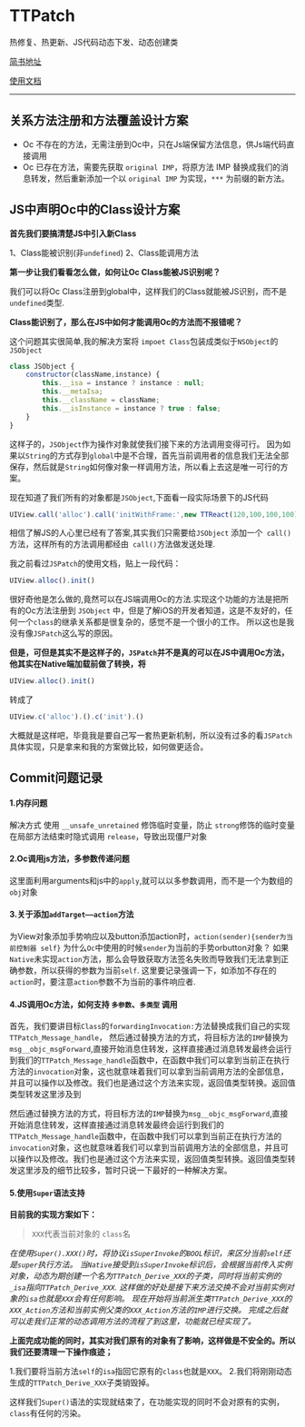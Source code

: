 # TTPatch
热修复、热更新、JS代码动态下发、动态创建类


[简书地址](https://www.jianshu.com/p/1daf20977c4a)

[使用文档](https://github.com/yangyangFeng/TTPatch/blob/master/%E4%BD%BF%E7%94%A8%E6%96%87%E6%A1%A3.md)

---

## 关系方法注册和方法覆盖设计方案
* Oc 不存在的方法，无需注册到Oc中，只在Js端保留方法信息，供Js端代码直接调用
* Oc 已存在方法，需要先获取 `original IMP`，将原方法 IMP 替换成我们的消息转发，然后重新添加一个以 `original IMP` 为实现，`***` 为前缀的新方法。

## JS中声明Oc中的Class设计方案
**首先我们要搞清楚JS中引入新Class**

1、Class能被识别(非`undefined`)
2、Class能调用方法

**第一步让我们看看怎么做，如何让Oc Class能被JS识别呢？**

我们可以将Oc Class注册到global中，这样我们的Class就能被JS识别，而不是`undefined`类型.

**Class能识别了，那么在JS中如何才能调用Oc的方法而不报错呢？**

这个问题其实很简单,我的解决方案将 `impoet Class`包装成类似于`NSObject`的`JSObject`
```js
class JSObject {
    constructor(className,instance) {
        this.__isa = instance ? instance : null;
        this.__metaIsa;
        this.__className = className;
        this.__isInstance = instance ? true : false;
    }
}
```
这样子的，`JSObject`作为操作对象就使我们接下来的方法调用变得可行。
因为如果以`String`的方式存到`global`中是不合理，首先当前调用者的信息我们无法全部保存，然后就是`String`如何像对象一样调用方法，所以看上去这是唯一可行的方案。

现在知道了我们所有的对象都是`JSObject`,下面看一段实际场景下的JS代码
``` js
UIView.call('alloc').call('initWithFrame:',new TTReact(120,100,100,100))
```
相信了解JS的人心里已经有了答案,其实我们只需要给`JSObject` 添加一个` call()`方法，这样所有的方法调用都经由` call()`方法做发送处理.

我之前看过`JSPatch`的使用文档，贴上一段代码：
``` js
UIView.alloc().init()
```
很好奇他是怎么做的,竟然可以在JS端调用Oc的方法.实现这个功能的方法是把所有的Oc方法注册到 `JSObject` 中，但是了解iOS的开发者知道，这是不友好的，任何一个`class`的继承关系都是很复杂的，感觉不是一个很小的工作。
所以这也是我没有像`JSPatch`这么写的原因。

**但是，可但是其实不是这样子的，`JSPatch`并不是真的可以在JS中调用Oc方法，他其实在Native端加载前做了转换，将**
```js
UIView.alloc().init()
```
转成了
```js
UIView.c('alloc').().c('init').()
```
大概就是这样吧，毕竟我是要自己写一套热更新机制，所以没有过多的看`JSPatch`具体实现，只是拿来和我的方案做比较，如何做更适合。



## Commit问题记录
#### 1.内存问题

解决方式 使用 `__unsafe_unretained` 修饰临时变量，防止 `strong`修饰的临时变量在局部方法结束时隐式调用 `release`，导致出现僵尸对象

#### 2.Oc调用js方法，多参数传递问题

这里面利用arguments和js中的```apply```,就可以以多参数调用，而不是一个为数组的```obj```对象

#### 3.关于添加`addTarget——action`方法

为View对象添加手势响应以及button添加action时，`action(sender){sender为当前控制器 self}` 为什么`Oc`中使用的时候`sender`为当前的手势orbutton对象？
如果```Native```未实现```action```方法，那么会导致获取方法签名失败而导致我们无法拿到正确参数，所以获得的参数为当前```self```.
这里要记录强调一下，如添加不存在的```action```时，要注意```action```参数不为当前的事件响应者.

#### 4.JS调用Oc方法，如何支持 `多参数`、`多类型` 调用

首先，我们要讲目标`Class`的`forwardingInvocation:`方法替换成我们自己的实现`TTPatch_Message_handle`，
然后通过替换方法的方式，将目标方法的`IMP`替换为`msg__objc_msgForward`,直接开始消息住转发，这样直接通过消息转发最终会运行到我们的`TTPatch_Message_handle`函数中，在函数中我们可以拿到当前正在执行方法的`invocation`对象，这也就意味着我们可以拿到当前调用方法的全部信息，并且可以操作以及修改。我们也是通过这个方法来实现，返回值类型转换。返回值类型转发这里涉及到

然后通过替换方法的方式，将目标方法的`IMP`替换为`msg__objc_msgForward`,直接开始消息住转发，这样直接通过消息转发最终会运行到我们的`TTPatch_Message_handle`函数中，在函数中我们可以拿到当前正在执行方法的`invocation`对象，这也就意味着我们可以拿到当前调用方法的全部信息，并且可以操作以及修改。我们也是通过这个方法来实现，返回值类型转换。返回值类型转发这里涉及的细节比较多，暂时只说一下最好的一种解决方案。

#### 5.使用`Super`语法支持

**目前我的实现方案如下：**

>`XXX`代表当前对象的 `class`名

*在使用`Super().XXX()`时，将协议`isSuperInvoke`的`BOOL`标识，来区分当前`self`还是`super`执行方法。
当`Native`接受到`isSuperInvoke`标识后，会根据当前传入实例对象，动态为期创建一个名为`TTPatch_Derive_XXX`的子类，同时将当前实例的`_isa`指向`TTPatch_Derive_XXX`.
这样做的好处是接下来方法交换不会对当前实例对象的`isa`也就是`XXX`会有任何影响。
现在开始将当前派生类`TTPatch_Derive_XXX`的`XXX_Action`方法和当前实例父类的`XXX_Action`方法的`IMP`进行交换。
完成之后就可以走我们正常的动态调用方法的流程了到这里，功能就已经实现了。*

**上面完成功能的同时，其实对我们原有的对象有了影响，这样做是不安全的。所以我们还要清理一下操作痕迹；**

1.我们要将当前方法`self`的`isa`指回它原有的`class`也就是`XXX`。
2.我们将刚刚动态生成的`TTPatch_Derive_XXX`子类销毁掉。

这样我们`Super()`语法的实现就结束了，在功能实现的同时不会对原有的实例，`class`有任何的污染。

